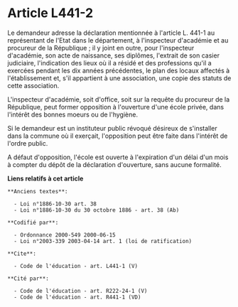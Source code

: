 # Article L441-2

Le demandeur adresse la déclaration mentionnée à l'article L. 441-1 au représentant de l'Etat dans le département, à
l'inspecteur d'académie et au procureur de la République ; il y joint en outre, pour l'inspecteur d'académie, son acte de
naissance, ses diplômes, l'extrait de son casier judiciaire, l'indication des lieux où il a résidé et des professions qu'il a
exercées pendant les dix années précédentes, le plan des locaux affectés à l'établissement et, s'il appartient à une
association, une copie des statuts de cette association.

L'inspecteur d'académie, soit d'office, soit sur la requête du procureur de la République, peut former opposition à
l'ouverture d'une école privée, dans l'intérêt des bonnes moeurs ou de l'hygiène.

Si le demandeur est un instituteur public révoqué désireux de s'installer dans la commune où il exerçait, l'opposition peut
être faite dans l'intérêt de l'ordre public.

A défaut d'opposition, l'école est ouverte à l'expiration d'un délai d'un mois à compter du dépôt de la déclaration
d'ouverture, sans aucune formalité.

**Liens relatifs à cet article**

	**Anciens textes**:

	  - Loi n°1886-10-30 art. 38
	  - Loi n°1886-10-30 du 30 octobre 1886 - art. 38 (Ab)

	**Codifié par**:

	  - Ordonnance 2000-549 2000-06-15
	  - Loi n°2003-339 2003-04-14 art. 1 (loi de ratification)

	**Cite**:

	  - Code de l'éducation - art. L441-1 (V)

	**Cité par**:

	  - Code de l'éducation - art. R222-24-1 (V)
	  - Code de l'éducation - art. R441-1 (VD)
